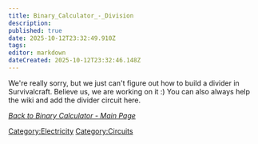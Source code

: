 ```yaml
---
title: Binary_Calculator_-_Division
description: 
published: true
date: 2025-10-12T23:32:49.910Z
tags: 
editor: markdown
dateCreated: 2025-10-12T23:32:46.148Z
---
```


We're really sorry, but we just can't figure out how to build a divider
in Survivalcraft. Believe us, we are working on it :) You can also
always help the wiki and add the divider circuit here.

*[Back to Binary Calculator - Main Page](Binary_Calculator "wikilink")*

[Category:Electricity](Category:Electricity "wikilink")
[Category:Circuits](Category:Circuits "wikilink")